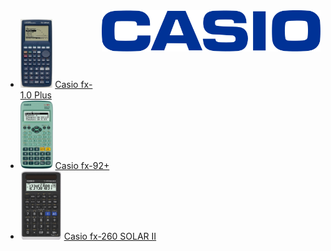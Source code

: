 <img src="../img/casio.svg" width="350" align=right>


- [<img src="../calculators/Casio_fx-1.0_Plus/render.jpg" height="110">](../calculators/Casio_fx-1.0_Plus/page.md) [Casio fx-1.0 Plus](../calculators/Casio_fx-1.0_Plus/page.md)
- [<img src="../calculators/Casio_fx-92+/render.jpg" height="110">](../calculators/Casio_fx-92+/page.md) [Casio fx-92+](../calculators/Casio_fx-92+/page.md)
- [<img src="../calculators/Casio_fx-260_SOLAR_II/render.jpg" height="110">](../calculators/Casio_fx-260_SOLAR_II/page.md) [Casio fx-260 SOLAR II](../calculators/Casio_fx-260_SOLAR_II/page.md)
